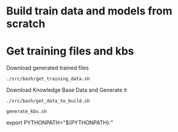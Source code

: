 # Build train data and models from scratch

# Get training files and kbs

Download generated trained files

```
./src/bash/get_training_data.sh
```

Download Knowledge Base Data and Generate it 
```
./src/bash/get_data_to_build.sh

generate_kbs.sh
```

export PYTHONPATH="${PYTHONPATH}:"